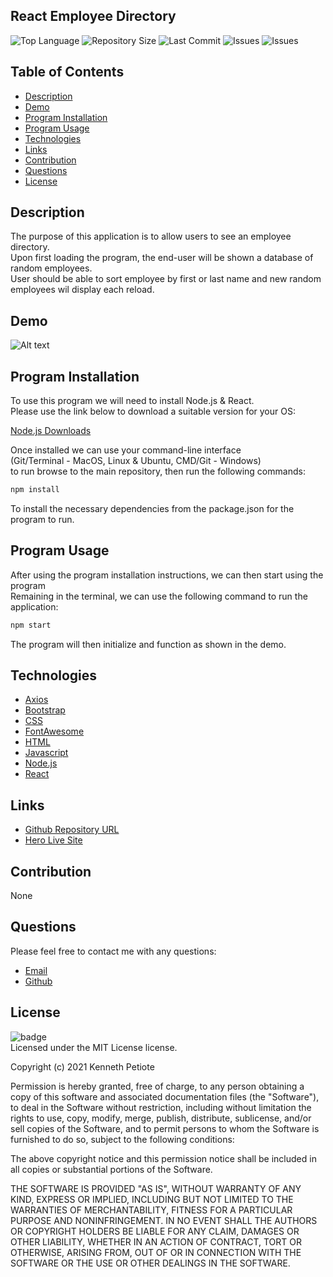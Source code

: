 ## React Employee Directory
![Top Language](https://img.shields.io/github/languages/top/Kpetiote/React-Employee-Directory)
![Repository Size](https://img.shields.io/github/repo-size/Kpetiote/React-Employee-Directory)
![Last Commit](https://img.shields.io/github/last-commit/Kpetiote/React-Employee-Directory)
![Issues](https://img.shields.io/github/issues/Kpetiote/React-Employee-Directory)
![Issues](https://img.shields.io/github/issues/Kpetiote/React-Employee-Directory)

## Table of Contents
* [Description](#description)
* [Demo](#demo)
* [Program Installation](#program-installation)
* [Program Usage](#program-usage)
* [Technologies](#technologies)
* [Links](#links)
* [Contribution](#contribution)
* [Questions](#questions)
* [License](#license)

## Description
The purpose of this application is to allow users to see an employee directory.\
Upon first loading the program, the end-user will be shown a database of random employees.\
User should be able to sort employee by first or last name and new random employees wil display each reload.

## Demo
![Alt text](./public/images/react-employee-directory.gif "React-Employee-Directory")

## Program Installation
To use this program we will need to install Node.js & React.\
Please use the link below to download a suitable version for your OS:

[Node.js Downloads](https://nodejs.org/en/download/)

Once installed we can use your command-line interface\
(Git/Terminal - MacOS, Linux & Ubuntu, CMD/Git - Windows)\
to run browse to the main repository, then run the following commands:

```bash
npm install
```

To install the necessary dependencies from the package.json for the program to run.

## Program Usage
After using the program installation instructions, we can then start using the program\
Remaining in the terminal, we can use the following command to run the application:

```bash
npm start
```

The program will then initialize and function as shown in the demo.

## Technologies
- [Axios](https://www.npmjs.com/package/axios)
- [Bootstrap](https://getbootstrap.com/)
- [CSS](https://developer.mozilla.org/en-US/docs/Web/CSS)
- [FontAwesome](https://fontawesome.com/)
- [HTML](https://developer.mozilla.org/en-US/docs/Web/HTML)
- [Javascript](https://www.javascript.com/)
- [Node.js](https://nodejs.org/en/about/)
- [React](https://reactjs.org/)

## Links
- [Github Repository URL](https://github.com/Kpetiote/React-Employee-Directory)
- [Hero Live Site](https://kenpet-react-employeedirectory.herokuapp.com/)
## Contribution
None

## Questions
Please feel free to contact me with any questions:
- [Email](mailto:kenneth.petiote@gmail.com)
- [Github](https://github.com/Kpetiote)

## License
![badge](https://img.shields.io/badge/license-MIT-yellow)
<br />
Licensed under the MIT License license.

Copyright (c) 2021 Kenneth Petiote

Permission is hereby granted, free of charge, to any person obtaining a copy
of this software and associated documentation files (the "Software"), to deal
in the Software without restriction, including without limitation the rights
to use, copy, modify, merge, publish, distribute, sublicense, and/or sell
copies of the Software, and to permit persons to whom the Software is
furnished to do so, subject to the following conditions:

The above copyright notice and this permission notice shall be included in all
copies or substantial portions of the Software.

THE SOFTWARE IS PROVIDED "AS IS", WITHOUT WARRANTY OF ANY KIND, EXPRESS OR
IMPLIED, INCLUDING BUT NOT LIMITED TO THE WARRANTIES OF MERCHANTABILITY,
FITNESS FOR A PARTICULAR PURPOSE AND NONINFRINGEMENT. IN NO EVENT SHALL THE
AUTHORS OR COPYRIGHT HOLDERS BE LIABLE FOR ANY CLAIM, DAMAGES OR OTHER
LIABILITY, WHETHER IN AN ACTION OF CONTRACT, TORT OR OTHERWISE, ARISING FROM,
OUT OF OR IN CONNECTION WITH THE SOFTWARE OR THE USE OR OTHER DEALINGS IN THE
SOFTWARE.